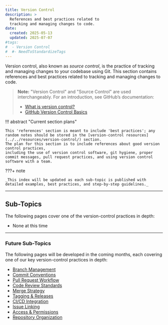 ```yaml
---
title: Version Control
description: >
  References and best practices related to 
  tracking and managing changes to code.
date:
  created: 2025-05-13
  updated: 2025-07-07
#tags:
#  - Version Control
#  #- NeedToStandardizeTags
---
```


<!--- 
Version Control
- Branch Management
- Commit Conventions
- Pull Request Workflow
- Code Review Standards
- Merge Strategy
- Tagging & Releases
- CI/CD Integration
- Issue Linking
- Access & Permissions
- Repository Organization

--->

<!--- # Version Control --->

Version control, also known as _source control_, is the practice of tracking and managing changes to your codebase using Git. This section contains references and best practices related to tracking and managing changes to code.

> **Note:** "Version Control" and "Source Control" are used interchangeably. For an introduction, see GitHub’s documentation:
>
> - [What is version control?](https://docs.github.com/en/get-started/using-git/about-version-control)
> - [GitHub Version Control Basics](https://docs.github.com/en/get-started/using-git)


!!! abstract "Current section plans"

    This 'references' section is meant to include 'best practices'; any random notes should be stored in the [version-control resources](../../resources/version-control/) section. 
    The plan for this section is to include references about good version control practices, 
    including the use of version control software, git hygiene, proper commit messages, pull request practices, and using version control software with a team.


???+ note

    _This index will be updated as each sub-topic is published with detailed examples, best practices, and step-by-step guidelines._

---

## Sub-Topics

The following pages cover one of the version-control practices in depth:

- None at this time

---


### Future Sub-Topics

The following pages will be developed in the coming months, each covering one of our key version-control practices in depth:

- [Branch Management](branch-management.md)
- [Commit Conventions](commit-conventions.md)
- [Pull Request Workflow](pull-request-workflow.md)
- [Code Review Standards](code-review-standards.md)
- [Merge Strategy](merge-strategy.md)
- [Tagging & Releases](tagging-releases.md)
- [CI/CD Integration](ci-cd-integration.md)
- [Issue Linking](issue-linking.md)
- [Access & Permissions](access-permissions.md)
- [Repository Organization](repository-organization.md)

